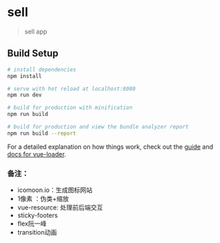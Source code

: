 # sell

> sell app

## Build Setup

``` bash
# install dependencies
npm install

# serve with hot reload at localhost:8080
npm run dev

# build for production with minification
npm run build

# build for production and view the bundle analyzer report
npm run build --report
```

For a detailed explanation on how things work, check out the [guide](http://vuejs-templates.github.io/webpack/) and [docs for vue-loader](http://vuejs.github.io/vue-loader).

### 备注：
- icomoon.io：生成图标网站
- 1像素 ：伪类+缩放
- vue-resource: 处理前后端交互
- sticky-footers
- flex阮一峰
- transition动画
